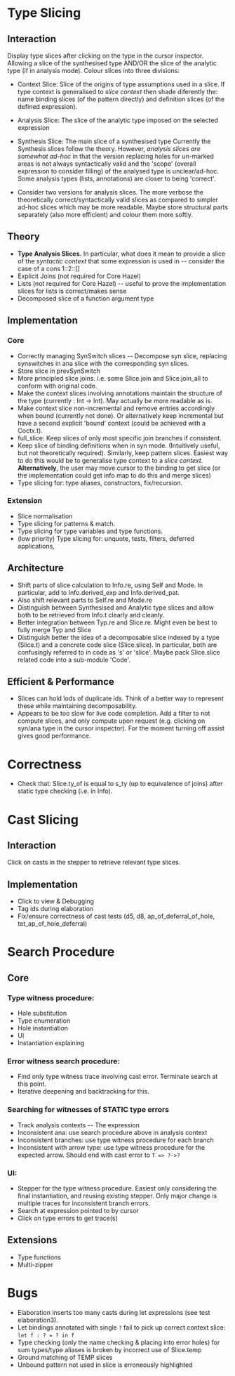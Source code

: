 # Type Slicing
## Interaction
Display type slices after clicking on the type in the cursor inspector. Allowing a slice of the synthesised type AND/OR the slice of the analytic type (if in analysis mode).
Colour slices into three divisions:
- Context Slice: Slice of the origins of type assumptions used in a slice. If type context is generalised to _slice context_ then shade diferently the: name binding slices (of the pattern directly) and definition slices (of the defined expression).
- Analysis Slice: The slice of the analytic type imposed on the selected expression
- Synthesis Slice: The main slice of a synthesised type
Currently the Synthesis slices follow the theory. However, _analysis slices are somewhat ad-hoc_ in that the version replacing holes for un-marked areas is not always syntactically valid and the 'scope' (overall expression to consider filling) of the analysed type is unclear/ad-hoc.
Some analysis types (lists, annotations) are closer to being 'correct'. 

- Consider two versions for analysis slices. The more verbose the theoretically correct/syntactically valid slices as compared to simpler ad-hoc slices which may be more readable. Maybe store structural parts separately (also more efficient) and colour them more softly.

## Theory
- **Type Analysis Slices.** In particular, what does it mean to provide a slice of the _syntactic context_ that some expression is used in -- consider the case of a cons 1::2::[]
- Explicit Joins (not required for Core Hazel)
- Lists (not required for Core Hazel) -- useful to prove the implementation slices for lists is correct/makes sense
- Decomposed slice of a function argument type

## Implementation
### Core 
- Correctly managing SynSwitch slices -- Decompose syn slice, replacing synswitches in ana slice with the corresponding syn slices.
- Store slice in prevSynSwitch
- More principled slice joins. i.e. some Slice.join and Slice.join_all to conform with original code.
- Make the context slices involving annotations maintain the structure of the type (currently : Int -> Int). May actually be more readable as is.
- Make context slice non-incremental and remove entries accordingly when bound (currently not done). Or alternatively keep incremental but have a second explicit 'bound' context (could be achieved with a Coctx.t).
- full\_slice: Keep slices of only most specific join branches if consistent.
- Keep slice of binding definitions when in syn mode. (Intuitively useful, but not theoretically required). Similarly, keep pattern slices. Easiest way to do this would be to generalise type context to a _slice context_. __Alternatively__, the user may move cursor to the binding to get slice (or the implementation could get info map to do this and merge slices)
- Type slicing for: type aliases, constructors, fix/recursion.

### Extension
- Slice  normalisation
- Type slicing for patterns & match.
- Type slicing for type variables and type functions.
- (low priority) Type slicing for: unquote, tests, filters, deferred applications, 

## Architecture
- Shift parts of slice calculation to Info.re, using Self and Mode. In particular, add to Info.derived\_exp and Info.derived\_pat.
- Also shift relevant parts to Self.re and Mode.re
- Distinguish between Synthesised and Analytic type slices and allow both to be retrieved from Info.t clearly and cleanly.
- Better integration between Typ.re and Slice.re. Might even be best to fully merge Typ and Slice
- Distinguish better the idea of a decomposable slice indexed by a type (Slice.t) and a concrete code slice (Slice.slice). In particular, both are confusingly referred to in code as 's' or 'slice'. Maybe pack Slice.slice related code into a sub-module 'Code'.

## Efficient & Performance
- Slices can hold lods of duplicate ids. Think of a better way to represent these while maintaining decomposability.
- Appears to be too slow for live code completion. Add a filter to not compute slices, and only compute upon request (e.g. clicking on syn/ana type in the cursor inspector). For the moment turning off assist gives good performance.

# Correctness
- Check that: Slice.ty\_of is equal to s\_ty (up to equivalence of joins) after static type checking (i.e. in Info).

# Cast Slicing
## Interaction
Click on casts in the stepper to retrieve relevant type slices.

## Implementation
- Click to view & Debugging
- Tag ids during elaboration
- Fix/ensure correctness of cast tests (d5, d8, ap\_of\_deferral\_of\_hole, tet\_ap\_of\_hole\_deferral)

# Search Procedure
## Core
### Type witness procedure:
- Hole substitution
- Type enumeration
- Hole instantiation
- UI
- Instantiation explaining
### Error witness search procedure:
- Find only type witness trace involving cast error. Terminate search at this point.
- Iterative deepening and backtracking for this.
### Searching for witnesses of STATIC type errors
- Track analysis contexts -- The expression
- Inconsistent ana: use search procedure above in analysis context
- Inconsistent branches: use type witness procedure for each branch
- Inconsistent with arrow type: use type witness procedure for the expected arrow. Should end with cast error to `T => ?->?`
### UI:
- Stepper for the type witness procedure. Easiest only considering the final instantiation, and reusing existing stepper. Only major change is multiple traces for inconsistent branch errors.
- Search at expression pointed to by cursor
- Click on type errors to get trace(s)

## Extensions
- Type functions
- Multi-zipper


# Bugs
- Elaboration inserts too many casts during let expressions (see test elaboration3).
- Let bindings annotated with single `?` fail to pick up correct context slice: `let f : ? = ? in f`
- Type checking (only the name checking & placing into error holes) for sum types/type aliases is broken by incorrect use of Slice.temp 
- Ground matching of TEMP slices
- Unbound pattern not used in slice is erroneously highlighted
